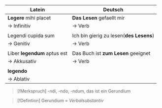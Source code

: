 | Latein                       | Deutsch                                 |
| ---------------------------- | --------------------------------------- |
| **Legere** mihi placet       | **Das Lesen** gefaellt mir              |
| -> Infinitiv                 | -> Verb                                 |
|                              |                                         |
| Legendi cupida sum           | Ich bin gierig zu lesen(**des Lesens**) |
| -> Genitiv                   | -> Verb                                 |
|                              |                                         |
| Liber **legendum** aptus est | Das Buch ist **zum Lesen** geeignet     |
| -> Akkusativ                 | -> Verb                                 |
|                              |                                         |
| **legendo**                  |                                         |
| -> Ablativ                   |                                         |
 >[!Merkspruch]
 >-ndi, -ndo, -ndum, das ist ein Gerundium
 
 >[!Defintion]
 >Gerundium = *Verbalsubstantiv*
 >
 
